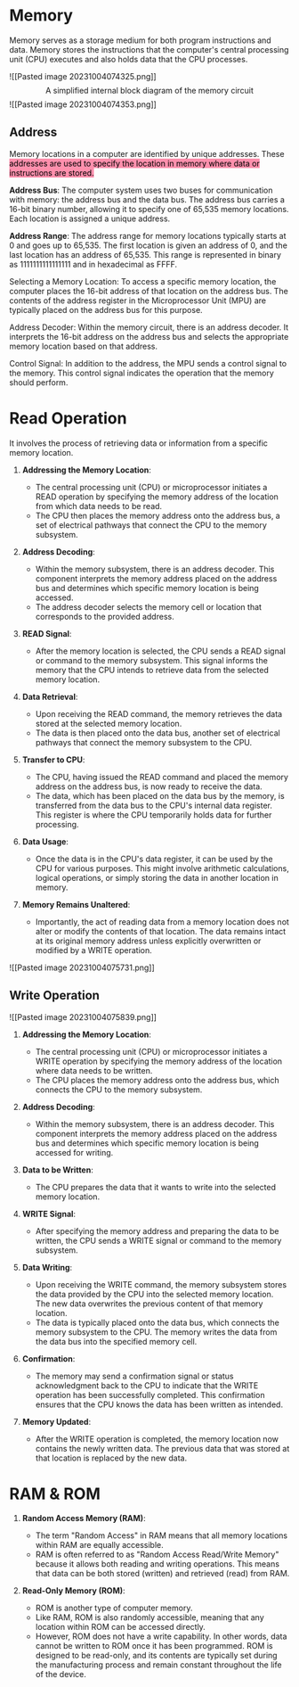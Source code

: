 # Memory
Memory serves as a storage medium for both program instructions and data. Memory stores the instructions that the computer's central processing unit (CPU) executes and also holds data that the CPU processes.

![[Pasted image 20231004074325.png]]
$$
\text{A simplified internal block diagram of the memory circuit}
$$
![[Pasted image 20231004074353.png]]
## Address
Memory locations in a computer are identified by unique addresses. These <mark style="background: #FF5582A6;">addresses are used to specify the location in memory where data or instructions are stored.</mark>

**Address Bus**: The computer system uses two buses for communication with memory: the address bus and the data bus. The address bus carries a 16-bit binary number, allowing it to specify one of 65,535 memory locations. Each location is assigned a unique address.

**Address Range**: The address range for memory locations typically starts at 0 and goes up to 65,535. The first location is given an address of 0, and the last location has an address of 65,535. This range is represented in binary as 1111111111111111 and in hexadecimal as FFFF.

Selecting a Memory Location: To access a specific memory location, the computer places the 16-bit address of that location on the address bus. The contents of the address register in the Microprocessor Unit (MPU) are typically placed on the address bus for this purpose.

Address Decoder: Within the memory circuit, there is an address decoder. It interprets the 16-bit address on the address bus and selects the appropriate memory location based on that address.

Control Signal: In addition to the address, the MPU sends a control signal to the memory. This control signal indicates the operation that the memory should perform.

# Read Operation
It involves the process of retrieving data or information from a specific memory location.

1. **Addressing the Memory Location**:
    
    - The central processing unit (CPU) or microprocessor initiates a READ operation by specifying the memory address of the location from which data needs to be read. 
    - The CPU then places the memory address onto the address bus, a set of electrical pathways that connect the CPU to the memory subsystem.
      
2. **Address Decoding**:
    
    - Within the memory subsystem, there is an address decoder. This component interprets the memory address placed on the address bus and determines which specific memory location is being accessed.
    - The address decoder selects the memory cell or location that corresponds to the provided address.
      
3. **READ Signal**:
    
    - After the memory location is selected, the CPU sends a READ signal or command to the memory subsystem. This signal informs the memory that the CPU intends to retrieve data from the selected memory location.
      
4. **Data Retrieval**:
    
    - Upon receiving the READ command, the memory retrieves the data stored at the selected memory location.
    - The data is then placed onto the data bus, another set of electrical pathways that connect the memory subsystem to the CPU.
      
1. **Transfer to CPU**:
    
    - The CPU, having issued the READ command and placed the memory address on the address bus, is now ready to receive the data.
    - The data, which has been placed on the data bus by the memory, is transferred from the data bus to the CPU's internal data register. This register is where the CPU temporarily holds data for further processing.
      
6. **Data Usage**:
    
    - Once the data is in the CPU's data register, it can be used by the CPU for various purposes. This might involve arithmetic calculations, logical operations, or simply storing the data in another location in memory.
      
7. **Memory Remains Unaltered**:
    
    - Importantly, the act of reading data from a memory location does not alter or modify the contents of that location. The data remains intact at its original memory address unless explicitly overwritten or modified by a WRITE operation.


![[Pasted image 20231004075731.png]]

## Write Operation

![[Pasted image 20231004075839.png]]

1. **Addressing the Memory Location**:
    
    - The central processing unit (CPU) or microprocessor initiates a WRITE operation by specifying the memory address of the location where data needs to be written.
    - The CPU places the memory address onto the address bus, which connects the CPU to the memory subsystem.
      
2. **Address Decoding**:
    
    - Within the memory subsystem, there is an address decoder. This component interprets the memory address placed on the address bus and determines which specific memory location is being accessed for writing.
      
3. **Data to be Written**:
    
    - The CPU prepares the data that it wants to write into the selected memory location. 
      
4. **WRITE Signal**:
    
    - After specifying the memory address and preparing the data to be written, the CPU sends a WRITE signal or command to the memory subsystem. 
5. **Data Writing**:
    
    - Upon receiving the WRITE command, the memory subsystem stores the data provided by the CPU into the selected memory location. The new data overwrites the previous content of that memory location.
    - The data is typically placed onto the data bus, which connects the memory subsystem to the CPU. The memory writes the data from the data bus into the specified memory cell.
      
6. **Confirmation**:
    
    - The memory may send a confirmation signal or status acknowledgment back to the CPU to indicate that the WRITE operation has been successfully completed. This confirmation ensures that the CPU knows the data has been written as intended.
      
7. **Memory Updated**:
    
    - After the WRITE operation is completed, the memory location now contains the newly written data. The previous data that was stored at that location is replaced by the new data.


# RAM & ROM
1. **Random Access Memory (RAM)**:
    
    - The term "Random Access" in RAM means that all memory locations within RAM are equally accessible.
    - RAM is often referred to as "Random Access Read/Write Memory" because it allows both reading and writing operations. This means that data can be both stored (written) and retrieved (read) from RAM.
2. **Read-Only Memory (ROM)**:
    
    - ROM is another type of computer memory.
    - Like RAM, ROM is also randomly accessible, meaning that any location within ROM can be accessed directly.
    - However, ROM does not have a write capability. In other words, data cannot be written to ROM once it has been programmed. ROM is designed to be read-only, and its contents are typically set during the manufacturing process and remain constant throughout the life of the device.